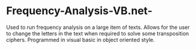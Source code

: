 # Frequency-Analysis-VB.net-
Used to run frequency analysis on a large item of texts. Allows for the user to change the letters in the text when required to solve some transposition ciphers. Programmed in visual basic in object oriented style.
